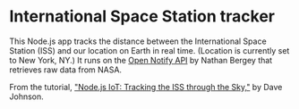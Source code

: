 # International Space Station tracker

This Node.js app tracks the distance between the International Space Station (ISS) and our location on Earth in real time. (Location is currently set to New York, NY.) It runs on the [Open Notify API](http://open-notify.org) by Nathan Bergey that retrieves raw data from NASA.

From the tutorial, ["Node.js IoT: Tracking the ISS through the Sky,"](http://thisdavej.com/node-js-iot-tracking-the-iss-through-the-sky) by Dave Johnson.